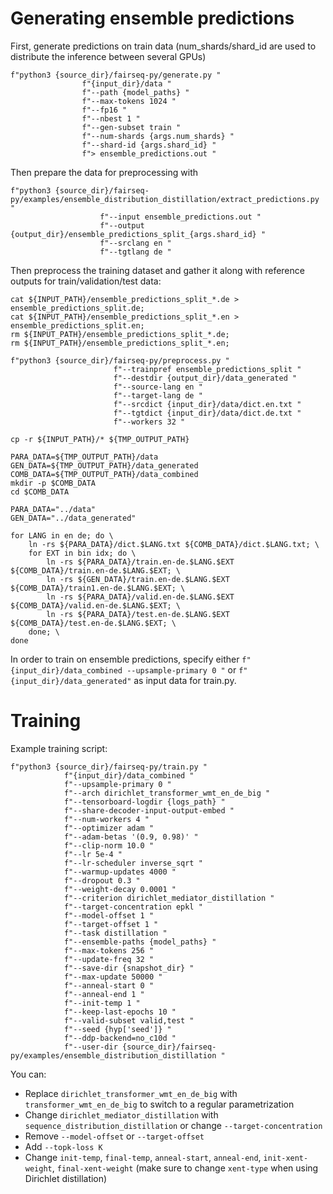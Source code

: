 # Generating ensemble predictions

First, generate predictions on train data (num_shards/shard_id are used to distribute the inference between several GPUs)
```
f"python3 {source_dir}/fairseq-py/generate.py "
                f"{input_dir}/data "
                f"--path {model_paths} "
                f"--max-tokens 1024 "
                f"--fp16 "
                f"--nbest 1 "
                f"--gen-subset train "
                f"--num-shards {args.num_shards} "
                f"--shard-id {args.shard_id} "
                f"> ensemble_predictions.out "
```

Then prepare the data for preprocessing with
```
f"python3 {source_dir}/fairseq-py/examples/ensemble_distribution_distillation/extract_predictions.py "
                    f"--input ensemble_predictions.out "
                    f"--output {output_dir}/ensemble_predictions_split_{args.shard_id} "
                    f"--srclang en "
                    f"--tgtlang de "
```

Then preprocess the training dataset and gather it along with reference outputs for train/validation/test data:
```
cat ${INPUT_PATH}/ensemble_predictions_split_*.de > ensemble_predictions_split.de;
cat ${INPUT_PATH}/ensemble_predictions_split_*.en > ensemble_predictions_split.en;
rm ${INPUT_PATH}/ensemble_predictions_split_*.de;
rm ${INPUT_PATH}/ensemble_predictions_split_*.en;

f"python3 {source_dir}/fairseq-py/preprocess.py "
                       f"--trainpref ensemble_predictions_split "
                       f"--destdir {output_dir}/data_generated "
                       f"--source-lang en "
                       f"--target-lang de "
                       f"--srcdict {input_dir}/data/dict.en.txt "
                       f"--tgtdict {input_dir}/data/dict.de.txt "
                       f"--workers 32 "

cp -r ${INPUT_PATH}/* ${TMP_OUTPUT_PATH}

PARA_DATA=${TMP_OUTPUT_PATH}/data
GEN_DATA=${TMP_OUTPUT_PATH}/data_generated
COMB_DATA=${TMP_OUTPUT_PATH}/data_combined
mkdir -p $COMB_DATA
cd $COMB_DATA

PARA_DATA="../data"
GEN_DATA="../data_generated"

for LANG in en de; do \
    ln -rs ${PARA_DATA}/dict.$LANG.txt ${COMB_DATA}/dict.$LANG.txt; \
    for EXT in bin idx; do \
        ln -rs ${PARA_DATA}/train.en-de.$LANG.$EXT ${COMB_DATA}/train.en-de.$LANG.$EXT; \
        ln -rs ${GEN_DATA}/train.en-de.$LANG.$EXT ${COMB_DATA}/train1.en-de.$LANG.$EXT; \
        ln -rs ${PARA_DATA}/valid.en-de.$LANG.$EXT ${COMB_DATA}/valid.en-de.$LANG.$EXT; \
        ln -rs ${PARA_DATA}/test.en-de.$LANG.$EXT ${COMB_DATA}/test.en-de.$LANG.$EXT; \
    done; \
done
```

In order to train on ensemble predictions, specify either `f"{input_dir}/data_combined --upsample-primary 0 "` or `f"{input_dir}/data_generated"` as input data for train.py.

# Training

Example training script:

```
f"python3 {source_dir}/fairseq-py/train.py "
            f"{input_dir}/data_combined "
            f"--upsample-primary 0 "
            f"--arch dirichlet_transformer_wmt_en_de_big "
            f"--tensorboard-logdir {logs_path} "
            f"--share-decoder-input-output-embed "
            f"--num-workers 4 "
            f"--optimizer adam "
            f"--adam-betas '(0.9, 0.98)' "
            f"--clip-norm 10.0 "
            f"--lr 5e-4 "
            f"--lr-scheduler inverse_sqrt "
            f"--warmup-updates 4000 "
            f"--dropout 0.3 "
            f"--weight-decay 0.0001 "
            f"--criterion dirichlet_mediator_distillation "
            f"--target-concentration epkl "
            f"--model-offset 1 "
            f"--target-offset 1 "
            f"--task distillation "
            f"--ensemble-paths {model_paths} "
            f"--max-tokens 256 "
            f"--update-freq 32 "
            f"--save-dir {snapshot_dir} "
            f"--max-update 50000 "
            f"--anneal-start 0 "
            f"--anneal-end 1 "
            f"--init-temp 1 "
            f"--keep-last-epochs 10 "
            f"--valid-subset valid,test "
            f"--seed {hyp['seed']} "
            f"--ddp-backend=no_c10d "
            f"--user-dir {source_dir}/fairseq-py/examples/ensemble_distribution_distillation "
```
You can:
* Replace `dirichlet_transformer_wmt_en_de_big` with `transformer_wmt_en_de_big` to switch to a regular parametrization
* Change `dirichlet_mediator_distillation` with `sequence_distribution_distillation` or change `--target-concentration`
* Remove `--model-offset` or `--target-offset`
* Add `--topk-loss K`
* Change `init-temp`, `final-temp`, `anneal-start`, `anneal-end`, `init-xent-weight`, `final-xent-weight` (make sure to change `xent-type` when using Dirichlet distillation)